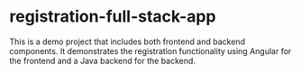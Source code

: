 # registration-full-stack-app
This is a demo project that includes both frontend and backend components. It demonstrates the registration functionality using Angular for the frontend and a Java backend for the backend.

